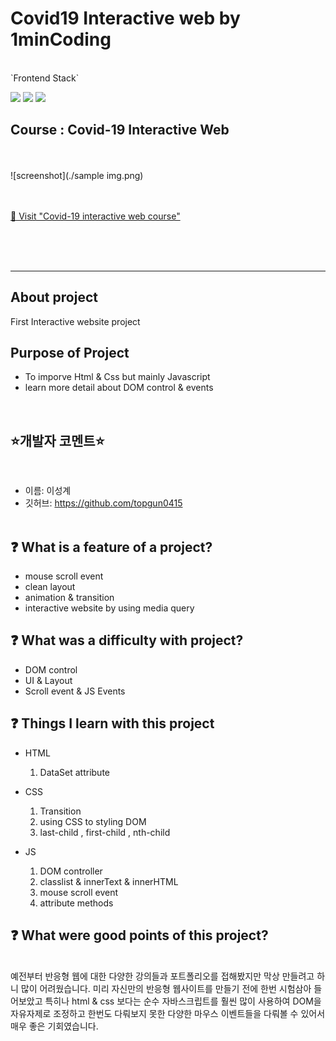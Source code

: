 <!-- @format -->

# Covid19 Interactive web by 1minCoding

 <br>
`Frontend Stack`

<img src="https://img.shields.io/badge/HTML5-E34F26.svg?&style=for-the-badge&logo=HTML5&logoColor=white" /> <img src="https://img.shields.io/badge/CSS3-1572B6.svg?&style=for-the-badge&logo=CSS3&logoColor=white" /> <img src="https://img.shields.io/badge/javascript-F7DF1E.svg?&style=for-the-badge&logo=javascript&logoColor=black" />

## Course : Covid-19 Interactive Web

<br>
<br>
![screenshot](./sample img.png)
<br>
<br>
<br>

[🚗 Visit "Covid-19 interactive web course"](https://topgun0415.github.io/bbc-covid19-1mincoding/)

<br>
<br>
<br>

---

## About project

First Interactive website project

## Purpose of Project

- To imporve Html & Css but mainly Javascript
- learn more detail about DOM control & events

</br>

## ⭐️개발자 코멘트⭐️

</br>

- 이름: 이성계
- 깃허브: https://github.com/topgun0415
  </br>
  </br>

## ❓ What is a feature of a project?

- mouse scroll event
- clean layout
- animation & transition
- interactive website by using media query
  </br>

## ❓ What was a difficulty with project?

- DOM control
- UI & Layout
- Scroll event & JS Events
  </br>

## ❓ Things I learn with this project

- HTML <br />

  1. DataSet attribute

- CSS <br />
  1. Transition
  2. using CSS to styling DOM
  3. last-child , first-child , nth-child
     ​
- JS <br />
  1. DOM controller
  2. classlist & innerText & innerHTML
  3. mouse scroll event
  4. attribute methods

## ❓ What were good points of this project?

</br>
예전부터 반응형 웹에 대한 다양한 강의들과 포트폴리오를 접해봤지만 막상 만들려고 하니 많이 어려웠습니다. 미리 자신만의 반응형 웹사이트를 만들기 전에 한번 시험삼아 들어보았고 특히나 html & css 보다는 순수 자바스크립트를 훨씬 많이 사용하여 DOM을 자유자제로 조정하고 한번도 다뤄보지 못한 다양한 마우스 이벤트들을 다뤄볼 수 있어서 매우 좋은 기회였습니다.
</br>
</br>
</br>
